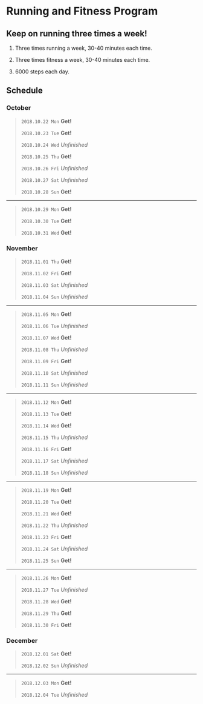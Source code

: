 # Running and Fitness Program

## Keep on running three times a week!
1. Three times running a week, 30-40 minutes each time.

2. Three times fitness a week, 30-40 minutes each time.

3. 6000 steps each day. 

## Schedule

### October



> `2018.10.22 Mon` **Get!**
> 
> `2018.10.23 Tue` **Get!**
> 
> `2018.10.24 Wed` *Unfinished*
> 
> `2018.10.25 Thu` **Get!**
> 
> `2018.10.26 Fri` *Unfinished*
> 
> `2018.10.27 Sat` *Unfinished*
> 
> `2018.10.28 Sun` **Get!**

----------

> `2018.10.29 Mon` **Get!**
> 
> `2018.10.30 Tue` **Get!**
> 
> `2018.10.31 Wed` **Get!**

### November

> `2018.11.01 Thu` **Get!**
> 
> `2018.11.02 Fri` **Get!**
> 
> `2018.11.03 Sat` *Unfinished*
> 
> `2018.11.04 Sun` *Unfinished*

----------


> `2018.11.05 Mon` **Get!**
> 
> `2018.11.06 Tue` *Unfinished*
> 
> `2018.11.07 Wed` **Get!**
> 
> `2018.11.08 Thu` *Unfinished*
> 
> `2018.11.09 Fri` **Get!**
> 
> `2018.11.10 Sat` *Unfinished*
> 
> `2018.11.11 Sun` *Unfinished*

----------

> `2018.11.12 Mon` **Get!**
> 
> `2018.11.13 Tue` **Get!**
> 
> `2018.11.14 Wed` **Get!**
> 
> `2018.11.15 Thu` *Unfinished*
> 
> `2018.11.16 Fri` **Get!**
> 
> `2018.11.17 Sat` *Unfinished*
> 
> `2018.11.18 Sun` *Unfinished*

----------


> `2018.11.19 Mon` **Get!**
> 
> `2018.11.20 Tue` **Get!**
> 
> `2018.11.21 Wed` **Get!**
> 
> `2018.11.22 Thu` *Unfinished*
> 
> `2018.11.23 Fri` **Get!**
> 
> `2018.11.24 Sat` *Unfinished*
> 
> `2018.11.25 Sun` **Get!**

----------


> `2018.11.26 Mon` **Get!**
> 
> `2018.11.27 Tue` *Unfinished*
> 
> `2018.11.28 Wed` **Get!**
> 
> `2018.11.29 Thu` **Get!**
> 
> `2018.11.30 Fri` **Get!**

### December

> `2018.12.01 Sat` **Get!**
> 
> `2018.12.02 Sun` *Unfinished*



----------




> `2018.12.03 Mon` **Get!**
> 
> `2018.12.04 Tue` *Unfinished*
